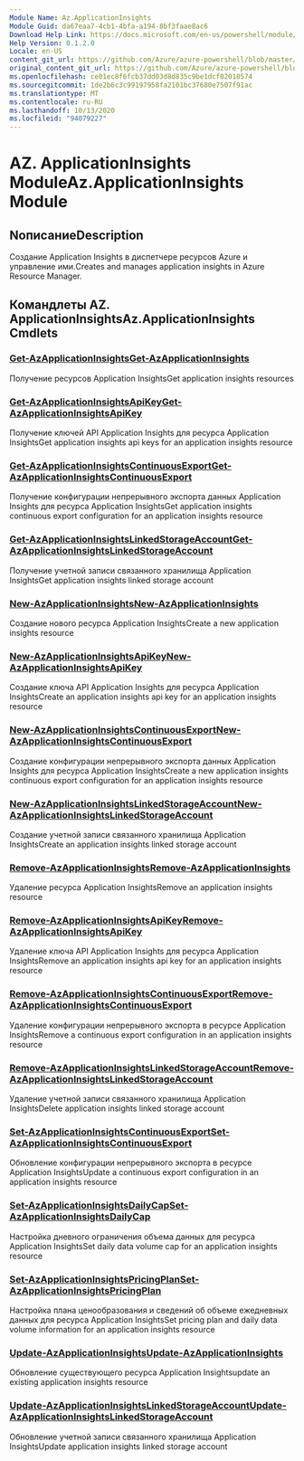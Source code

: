 ```yaml
---
Module Name: Az.ApplicationInsights
Module Guid: da67eaa7-4cb1-4bfa-a194-8bf3faae8ac6
Download Help Link: https://docs.microsoft.com/en-us/powershell/module/az.applicationinsights
Help Version: 0.1.2.0
Locale: en-US
content_git_url: https://github.com/Azure/azure-powershell/blob/master/src/ApplicationInsights/ApplicationInsights/help/Az.ApplicationInsights.md
original_content_git_url: https://github.com/Azure/azure-powershell/blob/master/src/ApplicationInsights/ApplicationInsights/help/Az.ApplicationInsights.md
ms.openlocfilehash: ce01ec8f6fcb37dd03d8d835c9be1dcf02010574
ms.sourcegitcommit: 1de2b6c3c99197958fa2101bc37680e7507f91ac
ms.translationtype: MT
ms.contentlocale: ru-RU
ms.lasthandoff: 10/13/2020
ms.locfileid: "94079227"
---
```

# <span data-ttu-id="f70bc-101">AZ. ApplicationInsights Module</span><span class="sxs-lookup"><span data-stu-id="f70bc-101">Az.ApplicationInsights Module</span></span>
## <span data-ttu-id="f70bc-102">Nописание</span><span class="sxs-lookup"><span data-stu-id="f70bc-102">Description</span></span>
<span data-ttu-id="f70bc-103">Создание Application Insights в диспетчере ресурсов Azure и управление ими.</span><span class="sxs-lookup"><span data-stu-id="f70bc-103">Creates and manages application insights in Azure Resource Manager.</span></span>

## <span data-ttu-id="f70bc-104">Командлеты AZ. ApplicationInsights</span><span class="sxs-lookup"><span data-stu-id="f70bc-104">Az.ApplicationInsights Cmdlets</span></span>
### [<span data-ttu-id="f70bc-105">Get-AzApplicationInsights</span><span class="sxs-lookup"><span data-stu-id="f70bc-105">Get-AzApplicationInsights</span></span>](Get-AzApplicationInsights.md)
<span data-ttu-id="f70bc-106">Получение ресурсов Application Insights</span><span class="sxs-lookup"><span data-stu-id="f70bc-106">Get application insights resources</span></span>

### [<span data-ttu-id="f70bc-107">Get-AzApplicationInsightsApiKey</span><span class="sxs-lookup"><span data-stu-id="f70bc-107">Get-AzApplicationInsightsApiKey</span></span>](Get-AzApplicationInsightsApiKey.md)
<span data-ttu-id="f70bc-108">Получение ключей API Application Insights для ресурса Application Insights</span><span class="sxs-lookup"><span data-stu-id="f70bc-108">Get application insights api keys for an application insights resource</span></span>

### [<span data-ttu-id="f70bc-109">Get-AzApplicationInsightsContinuousExport</span><span class="sxs-lookup"><span data-stu-id="f70bc-109">Get-AzApplicationInsightsContinuousExport</span></span>](Get-AzApplicationInsightsContinuousExport.md)
<span data-ttu-id="f70bc-110">Получение конфигурации непрерывного экспорта данных Application Insights для ресурса Application Insights</span><span class="sxs-lookup"><span data-stu-id="f70bc-110">Get application insights continuous export configuration for an application insights resource</span></span>

### [<span data-ttu-id="f70bc-111">Get-AzApplicationInsightsLinkedStorageAccount</span><span class="sxs-lookup"><span data-stu-id="f70bc-111">Get-AzApplicationInsightsLinkedStorageAccount</span></span>](Get-AzApplicationInsightsLinkedStorageAccount.md)
<span data-ttu-id="f70bc-112">Получение учетной записи связанного хранилища Application Insights</span><span class="sxs-lookup"><span data-stu-id="f70bc-112">Get application insights linked storage account</span></span>

### [<span data-ttu-id="f70bc-113">New-AzApplicationInsights</span><span class="sxs-lookup"><span data-stu-id="f70bc-113">New-AzApplicationInsights</span></span>](New-AzApplicationInsights.md)
<span data-ttu-id="f70bc-114">Создание нового ресурса Application Insights</span><span class="sxs-lookup"><span data-stu-id="f70bc-114">Create a new application insights resource</span></span>

### [<span data-ttu-id="f70bc-115">New-AzApplicationInsightsApiKey</span><span class="sxs-lookup"><span data-stu-id="f70bc-115">New-AzApplicationInsightsApiKey</span></span>](New-AzApplicationInsightsApiKey.md)
<span data-ttu-id="f70bc-116">Создание ключа API Application Insights для ресурса Application Insights</span><span class="sxs-lookup"><span data-stu-id="f70bc-116">Create an application insights api key for an application insights resource</span></span>

### [<span data-ttu-id="f70bc-117">New-AzApplicationInsightsContinuousExport</span><span class="sxs-lookup"><span data-stu-id="f70bc-117">New-AzApplicationInsightsContinuousExport</span></span>](New-AzApplicationInsightsContinuousExport.md)
<span data-ttu-id="f70bc-118">Создание конфигурации непрерывного экспорта данных Application Insights для ресурса Application Insights</span><span class="sxs-lookup"><span data-stu-id="f70bc-118">Create a new application insights continuous export configuration for an application insights resource</span></span>

### [<span data-ttu-id="f70bc-119">New-AzApplicationInsightsLinkedStorageAccount</span><span class="sxs-lookup"><span data-stu-id="f70bc-119">New-AzApplicationInsightsLinkedStorageAccount</span></span>](New-AzApplicationInsightsLinkedStorageAccount.md)
<span data-ttu-id="f70bc-120">Создание учетной записи связанного хранилища Application Insights</span><span class="sxs-lookup"><span data-stu-id="f70bc-120">Create an application insights linked storage account</span></span>

### [<span data-ttu-id="f70bc-121">Remove-AzApplicationInsights</span><span class="sxs-lookup"><span data-stu-id="f70bc-121">Remove-AzApplicationInsights</span></span>](Remove-AzApplicationInsights.md)
<span data-ttu-id="f70bc-122">Удаление ресурса Application Insights</span><span class="sxs-lookup"><span data-stu-id="f70bc-122">Remove an application insights resource</span></span>

### [<span data-ttu-id="f70bc-123">Remove-AzApplicationInsightsApiKey</span><span class="sxs-lookup"><span data-stu-id="f70bc-123">Remove-AzApplicationInsightsApiKey</span></span>](Remove-AzApplicationInsightsApiKey.md)
<span data-ttu-id="f70bc-124">Удаление ключа API Application Insights для ресурса Application Insights</span><span class="sxs-lookup"><span data-stu-id="f70bc-124">Remove an application insights api key for an application insights resource</span></span>

### [<span data-ttu-id="f70bc-125">Remove-AzApplicationInsightsContinuousExport</span><span class="sxs-lookup"><span data-stu-id="f70bc-125">Remove-AzApplicationInsightsContinuousExport</span></span>](Remove-AzApplicationInsightsContinuousExport.md)
<span data-ttu-id="f70bc-126">Удаление конфигурации непрерывного экспорта в ресурсе Application Insights</span><span class="sxs-lookup"><span data-stu-id="f70bc-126">Remove a continuous export configuration in an application insights resource</span></span>

### [<span data-ttu-id="f70bc-127">Remove-AzApplicationInsightsLinkedStorageAccount</span><span class="sxs-lookup"><span data-stu-id="f70bc-127">Remove-AzApplicationInsightsLinkedStorageAccount</span></span>](Remove-AzApplicationInsightsLinkedStorageAccount.md)
<span data-ttu-id="f70bc-128">Удаление учетной записи связанного хранилища Application Insights</span><span class="sxs-lookup"><span data-stu-id="f70bc-128">Delete application insights linked storage account</span></span>

### [<span data-ttu-id="f70bc-129">Set-AzApplicationInsightsContinuousExport</span><span class="sxs-lookup"><span data-stu-id="f70bc-129">Set-AzApplicationInsightsContinuousExport</span></span>](Set-AzApplicationInsightsContinuousExport.md)
<span data-ttu-id="f70bc-130">Обновление конфигурации непрерывного экспорта в ресурсе Application Insights</span><span class="sxs-lookup"><span data-stu-id="f70bc-130">Update a continuous export configuration in an application insights resource</span></span>

### [<span data-ttu-id="f70bc-131">Set-AzApplicationInsightsDailyCap</span><span class="sxs-lookup"><span data-stu-id="f70bc-131">Set-AzApplicationInsightsDailyCap</span></span>](Set-AzApplicationInsightsDailyCap.md)
<span data-ttu-id="f70bc-132">Настройка дневного ограничения объема данных для ресурса Application Insights</span><span class="sxs-lookup"><span data-stu-id="f70bc-132">Set daily data volume cap for an application insights resource</span></span>

### [<span data-ttu-id="f70bc-133">Set-AzApplicationInsightsPricingPlan</span><span class="sxs-lookup"><span data-stu-id="f70bc-133">Set-AzApplicationInsightsPricingPlan</span></span>](Set-AzApplicationInsightsPricingPlan.md)
<span data-ttu-id="f70bc-134">Настройка плана ценообразования и сведений об объеме ежедневных данных для ресурса Application Insights</span><span class="sxs-lookup"><span data-stu-id="f70bc-134">Set pricing plan and daily data volume information for an application insights resource</span></span>

### [<span data-ttu-id="f70bc-135">Update-AzApplicationInsights</span><span class="sxs-lookup"><span data-stu-id="f70bc-135">Update-AzApplicationInsights</span></span>](Update-AzApplicationInsights.md)
<span data-ttu-id="f70bc-136">Обновление существующего ресурса Application Insights</span><span class="sxs-lookup"><span data-stu-id="f70bc-136">update an existing application insights resource</span></span>

### [<span data-ttu-id="f70bc-137">Update-AzApplicationInsightsLinkedStorageAccount</span><span class="sxs-lookup"><span data-stu-id="f70bc-137">Update-AzApplicationInsightsLinkedStorageAccount</span></span>](Update-AzApplicationInsightsLinkedStorageAccount.md)
<span data-ttu-id="f70bc-138">Обновление учетной записи связанного хранилища Application Insights</span><span class="sxs-lookup"><span data-stu-id="f70bc-138">Update application insights linked storage account</span></span>

